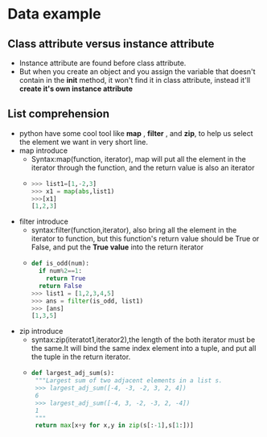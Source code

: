 # Data example
## Class attribute versus instance attribute
* Instance attribute are found before class attribute.
* But when you create an object and you assign the variable that doesn't contain in the __init__ method, it won't find it in class attribute, instead it'll **create it's own instance attribute**
##  List comprehension
* python have some cool tool like **map** , **filter** , and **zip**, to help us select the element we want in very short line.
* map introduce
  * Syntax:map(function, iterator), map will put all the element in the iterator through the function, and the return value is also an iterator
  * ```python
    >>> list1=[1,-2,3]
    >>> x1 = map(abs,list1)
    >>>[x1]
    [1,2,3]
* filter introduce
  * syntax:filter(function,iterator), also bring all the element in the iterator to function, but this function's return value should be True or False, and put the **True value** into the return iterator
  * ```python
    def is_odd(num):
      if num%2==1:
        return True
      return False
    >>> list1 = [1,2,3,4,5]
    >>> ans = filter(is_odd, list1)
    >>> [ans]
    [1,3,5]
 * zip introduce
   * syntax:zip(iteratot1,iterator2),the length of the both iterator must be the same.It will bind the same index element into a tuple, and put all the tuple in the return iterator.
   * ```python
     def largest_adj_sum(s):
      """Largest sum of two adjacent elements in a list s.
      >>> largest_adj_sum([-4, -3, -2, 3, 2, 4])
      6
      >>> largest_adj_sum([-4, 3, -2, -3, 2, -4])
      1
      """
      return max[x+y for x,y in zip(s[:-1],s[1:])]
     
  
